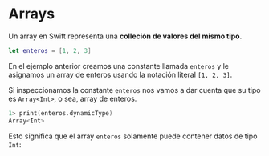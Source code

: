 # Arrays

Un array en Swift representa una **colleción de valores del mismo tipo**.

```swift
let enteros = [1, 2, 3]
```

En el ejemplo anterior creamos una constante llamada `enteros` y le asignamos un array de enteros usando la notación literal `[1, 2, 3]`. 

Si inspeccionamos la constante `enteros` nos vamos a dar cuenta que su tipo es `Array<Int>`, o sea, array de enteros. 

```swift
1> print(enteros.dynamicType)
Array<Int>
```

Esto significa que el array `enteros` solamente puede contener datos de tipo `Int`:
